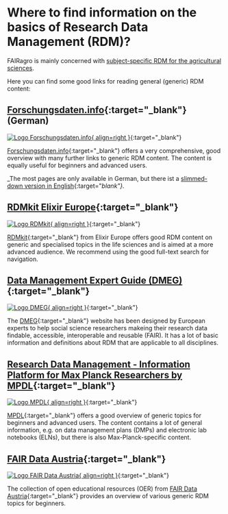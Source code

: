 # Where to find information on the basics of Research Data Management (RDM)?

FAIRagro is mainly concerned with [subject-specific RDM for the agricultural sciences](rdm/specific_data.en.md).

Here you can find some good links for reading general (generic) RDM content:


## [Forschungsdaten.info](https://forschungsdaten.info/){:target="_blank"} (German)
[![Logo Forschungsdaten.info](images/Logo_ForschungsdatenInfo.png){ align=right }](https://forschungsdaten.info/){:target="_blank"}

[Forschungsdaten.info](https://forschungsdaten.info/){:target="_blank"} offers a very comprehensive, good overview with many further links to generic RDM content.
The content is equally useful for beginners and advanced users.

_The most pages are only available in German, but there ist a [slimmed-down version in English](https://forschungsdaten.info/english-pages/){:target="_blank"}._


## [RDMkit Elixir Europe](https://rdmkit.elixir-europe.org){:target="_blank"}
[![Logo RDMkit](images/Logo_RDMkit.png){ align=right }](https://rdmkit.elixir-europe.org){:target="_blank"}

[RDMkit](https://rdmkit.elixir-europe.org){:target="_blank"} from Elixir Europe offers good RDM content on generic and specialised topics in the life sciences and is aimed at a more advanced audience.
We recommend using the good full-text search for navigation.


## [Data Management Expert Guide (DMEG)](https://dmeg.cessda.eu){:target="_blank"}
[![Logo DMEG](images/Logo_DMEG.png){ align=right }](https://dmeg.cessda.eu){:target="_blank"}

The [DMEG](https://dmeg.cessda.eu){:target="_blank"} website has been designed by European experts to help social science researchers makeing their research data findable, accessible, interoperable and reusable (FAIR).
It has a lot of basic information and definitions about RDM that are applicable to all disciplines.


## [Research Data Management - Information Platform for Max Planck Researchers by MPDL](https://rdm.mpdl.mpg.de){:target="_blank"}
[![Logo MPDL](images/Logo_MPDL.png){ align=right }](https://rdm.mpdl.mpg.de){:target="_blank"}

[MPDL](https://rdm.mpdl.mpg.de){:target="_blank"} offers a good overview of generic topics for beginners and advanced users.
The content contains a lot of general information, e.g. on data management plans (DMPs) and electronic lab notebooks (ELNs), but there is also Max-Planck-specific content.


## [FAIR Data Austria](https://fair-office.at/lernen-sie-mehr/?lang=en){:target="_blank"}
[![Logo FAIR Data Austria](images/Logo_FAIRDataAustria.png){ align=right }](https://fair-office.at/lernen-sie-mehr/?lang=en){:target="_blank"}

The collection of open educational resources (OER) from [FAIR Data Austria](https://fair-office.at/lernen-sie-mehr/?lang=en){:target="_blank"} provides an overview of various generic RDM topics for beginners.
